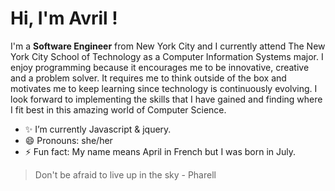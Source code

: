 

# Hi, I'm Avril !

I'm a **Software Engineer** from New York City and I currently attend The New York City School of Technology as a Computer Information Systems major. 
I enjoy programming because it encourages me to be innovative, creative and a problem solver. 
It requires me to think outside of the box and motivates me to keep learning since technology is continuously evolving. 
I look forward to implementing the skills that I have gained and finding where I fit best in this amazing world of Computer Science.


- :sparkles: I’m currently Javascript & jquery.
- 😄 Pronouns: she/her
- ⚡ Fun fact: My name means April in French but I was born in July.


> Don't be afraid to live up in the sky - Pharell
